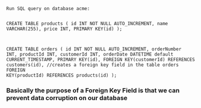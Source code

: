 <code>
Run SQL query on database acme:

CREATE TABLE products (
	id INT NOT NULL AUTO_INCREMENT,
	name VARCHAR(255),
    	price INT,
    	PRIMARY KEY(id)
);

CREATE TABLE orders (
	id INT NOT NULL AUTO_INCREMENT,
	orderNumber INT,
    	productId INT,
	customerId INT,
	orderDate DATETIME default CURRENT_TIMESTAMP,
    	PRIMARY KEY(id),
    	FOREIGN KEY(customerId) REFERENCES customers(id),  //creates a foreign key field in the table orders
    	FOREIGN KEY(productId) REFERENCES products(id)
);
</code>

### Basically the purpose of a Foreign Key Field is that we can prevent data corruption on our database
